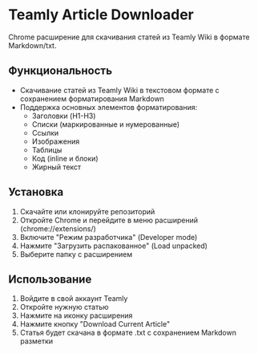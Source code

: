 # Teamly Article Downloader

Chrome расширение для скачивания статей из Teamly Wiki в формате Markdown/txt.

## Функциональность

- Скачивание статей из Teamly Wiki в текстовом формате с сохранением форматирования Markdown
- Поддержка основных элементов форматирования:
  - Заголовки (H1-H3)
  - Списки (маркированные и нумерованные)
  - Ссылки
  - Изображения
  - Таблицы
  - Код (inline и блоки)
  - Жирный текст

## Установка

1. Скачайте или клонируйте репозиторий
2. Откройте Chrome и перейдите в меню расширений (chrome://extensions/)
3. Включите "Режим разработчика" (Developer mode)
4. Нажмите "Загрузить распакованное" (Load unpacked)
5. Выберите папку с расширением

## Использование

1. Войдите в свой аккаунт Teamly
2. Откройте нужную статью
3. Нажмите на иконку расширения
4. Нажмите кнопку "Download Current Article"
5. Статья будет скачана в формате .txt с сохранением Markdown разметки